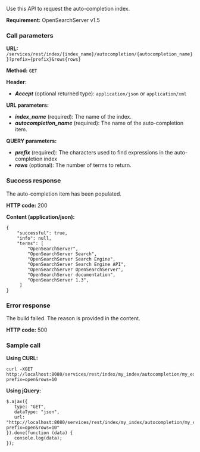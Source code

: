 Use this API to request the auto-completion index.

**Requirement:** OpenSearchServer v1.5

### Call parameters

**URL:** ```/services/rest/index/{index_name}/autocompletion/{autocompletion_name}}?prefix={prefix}&rows{rows}```

**Method:** ```GET```

**Header**:
- _**Accept**_ (optional returned type): ```application/json``` or ```application/xml```

**URL parameters:**
- ***index_name*** (required): The name of the index.
- ***autocompletion\_name*** (required): The name of the auto-completion item.

**QUERY parameters:**
- _**prefix**_ (required): The characters used to find expressions in the auto-completion index
- _**rows**_ (optional): The number of terms to return.

### Success response
The auto-completion item has been populated.

**HTTP code:**
200

**Content (application/json):**

    {
        "successful": true,
        "info": null,
        "terms": [
            "OpenSearchServer",
            "OpenSearchServer Search",
            "OpenSearchServer Search Engine",
            "OpenSearchServer Search Engine API",
            "OpenSearchServer OpenSearchServer",
            "OpenSearchServer documentation",
            "OpenSearchServer 1.3",
         ]
    }
    

### Error response

The build failed. The reason is provided in the content.

**HTTP code:**
500

### Sample call

**Using CURL:**

    curl -XGET http://localhost:8080/services/rest/index/my_index/autocompletion/my_expressions?prefix=open&rows=10
    

**Using jQuery:**

    $.ajax({ 
       type: "GET",
       dataType: "json",
       url: "http://localhost:8080/services/rest/index/my_index/autocompletion/my_expressions?prefix=open&rows=10"
    }).done(function (data) {
       console.log(data);
    });
    
